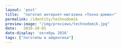 ```yaml
---
layout: 'post'
title:  "логотип интернет-магазина «Техно-домик»"
permalink: /identity/technodomik
preview-image: "/img/previews/technodomik.jpg"
date:   2016-10-01
date-display: 'октябрь 2016'
tags: ["логотипы и айдентика"] 
---
```


<img src="https://i.imgur.com/biwLR09.jpg" alt="">